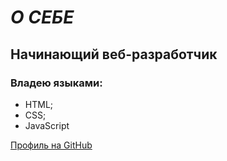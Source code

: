 # _О СЕБЕ_

## Начинающий веб-разработчик

### Владею языками:
- HTML;
- CSS;
- JavaScript

[Профиль на GitHub](https://github.com/ann-ost)
